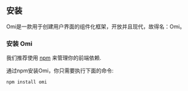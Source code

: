 <h2 id="安装">安装</h2>

Omi是一款用于创建用户界面的组件化框架，开放并且现代，故得名：Omi。

### 安装 Omi

我们推荐使用  [npm](https://www.npmjs.com/) 来管理你的前端依赖.

通过npm安装Omi，你只需要执行下面的命令:

``` js
npm install omi
```